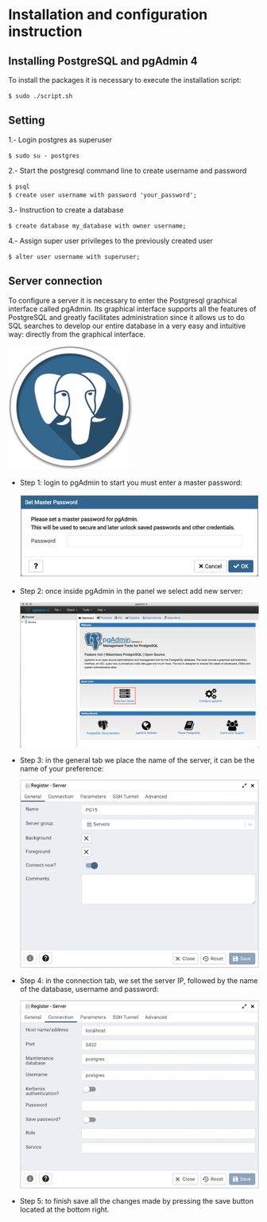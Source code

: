 Installation and configuration instruction
==========================================

Installing PostgreSQL and pgAdmin 4
-----------------------------------

To install the packages it is necessary to execute the installation script:

`$ sudo ./script.sh`

Setting
-------

1.- Login postgres as superuser

`$ sudo su - postgres`

2.- Start the postgresql command line to create username and password

`$ psql`  
`$ create user username with password 'your_password';`

3.- Instruction to create a database

`$ create database my_database with owner username;`

4.- Assign super user privileges to the previously created user

`$ alter user username with superuser;`

Server connection
-----------------

To configure a server it is necessary to enter the Postgresql graphical interface called pgAdmin. Its graphical interface supports all the features of PostgreSQL and greatly facilitates administration since it allows us to do SQL searches to develop our entire database in a very easy and intuitive way: directly from the graphical interface.

<img alt="icon" src="./assets/images/pgadmin.svg" width="250" height="250" />

*   Step 1: login to pgAdmin to start you must enter a master password:
    
    <img alt="screenshot 1" src="./assets/images/screenshot_1.png" width="500" />
*   Step 2: once inside pgAdmin in the panel we select add new server:
    
    ![screenshot 2](./assets/images/screenshot_2.png)
*   Step 3: in the general tab we place the name of the server, it can be the name of your preference:
    
    ![screenshot 3](./assets/images/screenshot_3.png)
*   Step 4: in the connection tab, we set the server IP, followed by the name of the database, username and password:
    
    ![screenshot 3](./assets/images/server_connection.png)
*   Step 5: to finish save all the changes made by pressing the save button located at the bottom right.

